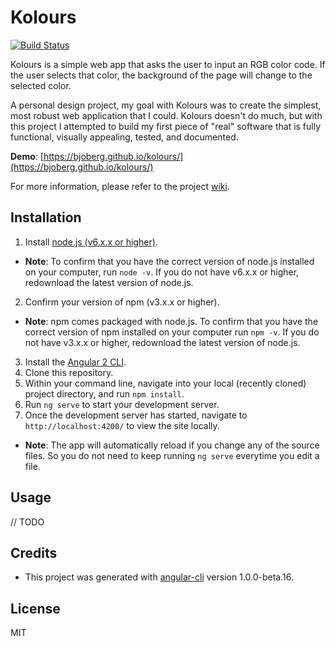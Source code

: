 # Kolours

[![Build Status](https://travis-ci.org/bjoberg/kolours.svg?branch=master)](https://travis-ci.org/bjoberg/kolours)

Kolours is a simple web app that asks the user to input an RGB color code. If the user selects that color, the background of the page will change to the selected color.

A personal design project, my goal with Kolours was to create the simplest, most robust web application that I could. Kolours doesn't do much, but with this project I attempted to build my first piece of "real" software that is fully functional, visually appealing, tested, and documented.

**Demo**: [https://bjoberg.github.io/kolours/](https://bjoberg.github.io/kolours/)

For more information, please refer to the project [wiki](https://github.com/bjoberg/kolours/wiki).

## Installation

1. Install [node.js (v6.x.x or higher)](https://nodejs.org/en/download/current/).
  * **Note**: To confirm that you have the correct version of node.js installed on your computer, run `node -v`. If you do not have v6.x.x or higher, redownload the latest version of node.js.
2. Confirm your version of npm (v3.x.x or higher).
  * **Note**: npm comes packaged with node.js. To confirm that you have the correct version of npm installed on your computer run `npm -v`. If you do not have v3.x.x or higher, redownload the latest version of node.js.
3. Install the [Angular 2 CLI](https://cli.angular.io/).
4. Clone this repository.
5. Within your command line, navigate into your local (recently cloned) project directory, and run `npm install`.
6. Run `ng serve` to start your development server. 
7. Once the development server has started, navigate to `http://localhost:4200/` to view the site locally.
  * **Note**: The app will automatically reload if you change any of the source files. So you do not need to keep running `ng serve` everytime you edit a file.

## Usage

// TODO

## Credits

* This project was generated with [angular-cli](https://github.com/angular/angular-cli) version 1.0.0-beta.16.

## License

MIT
